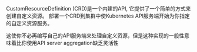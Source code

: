 CustomResourceDefinition (CRD)是一个内建的API, 它提供了一个简单的方式来创建自定义资源。
部署一个CRD到集群中使Kubernetes API服务端开始为你指定的自定义资源服务。

这使你不必再编写自己的API服务端来处理自定义资源，但是这种实现的一般性意味着比你使用API server aggregation缺乏灵活性